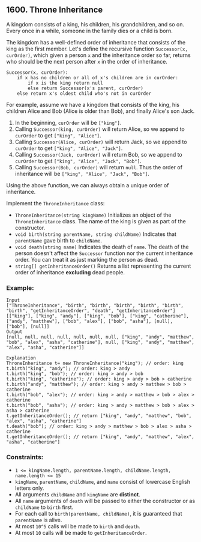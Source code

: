 ## 1600. Throne Inheritance

A kingdom consists of a king, his children, his grandchildren, and so on. Every once in a while, someone in the family dies or a child is born.

The kingdom has a well-defined order of inheritance that consists of the king as the first member. Let's define the recursive function ```Successor(x, curOrder)```, which given a person ```x``` and the inheritance order so far, returns who should be the next person after ```x``` in the order of inheritance.
```
Successor(x, curOrder):
    if x has no children or all of x's children are in curOrder:
        if x is the king return null
        else return Successor(x's parent, curOrder)
    else return x's oldest child who's not in curOrder
```

For example, assume we have a kingdom that consists of the king, his children Alice and Bob (Alice is older than Bob), and finally Alice's son Jack.

1. In the beginning, ```curOrder``` will be ```["king"]```.
1. Calling ```Successor(king, curOrder)``` will return Alice, so we append to ```curOrder``` to get ```["king", "Alice"]```.
1. Calling ```Successor(Alice, curOrder)``` will return Jack, so we append to ```curOrder``` to get ```["king", "Alice", "Jack"]```.
1. Calling ```Successor(Jack, curOrder)``` will return Bob, so we append to ```curOrder``` to get ```["king", "Alice", "Jack", "Bob"]```.
1. Calling ```Successor(Bob, curOrder)``` will return ```null```. Thus the order of inheritance will be ```["king", "Alice", "Jack", "Bob"]```.

Using the above function, we can always obtain a unique order of inheritance.

Implement the ```ThroneInheritance``` class:

* ```ThroneInheritance(string kingName)``` Initializes an object of the ```ThroneInheritance``` class. The name of the king is given as part of the constructor.
* ```void birth(string parentName, string childName)``` Indicates that ```parentName``` gave birth to ```childName```.
* ```void death(string name)``` Indicates the death of ```name```. The death of the person doesn't affect the ```Successor``` function nor the current inheritance order. You can treat it as just marking the person as dead.
* ```string[] getInheritanceOrder()``` Returns a list representing the current order of inheritance **excluding** dead people.


### Example:
```
Input
["ThroneInheritance", "birth", "birth", "birth", "birth", "birth", "birth", "getInheritanceOrder", "death", "getInheritanceOrder"]
[["king"], ["king", "andy"], ["king", "bob"], ["king", "catherine"], ["andy", "matthew"], ["bob", "alex"], ["bob", "asha"], [null], ["bob"], [null]]
Output
[null, null, null, null, null, null, null, ["king", "andy", "matthew", "bob", "alex", "asha", "catherine"], null, ["king", "andy", "matthew", "alex", "asha", "catherine"]]

Explanation
ThroneInheritance t= new ThroneInheritance("king"); // order: king
t.birth("king", "andy"); // order: king > andy
t.birth("king", "bob"); // order: king > andy > bob
t.birth("king", "catherine"); // order: king > andy > bob > catherine
t.birth("andy", "matthew"); // order: king > andy > matthew > bob > catherine
t.birth("bob", "alex"); // order: king > andy > matthew > bob > alex > catherine
t.birth("bob", "asha"); // order: king > andy > matthew > bob > alex > asha > catherine
t.getInheritanceOrder(); // return ["king", "andy", "matthew", "bob", "alex", "asha", "catherine"]
t.death("bob"); // order: king > andy > matthew > bob > alex > asha > catherine
t.getInheritanceOrder(); // return ["king", "andy", "matthew", "alex", "asha", "catherine"]
```

### Constraints:

* ```1 <= kingName.length, parentName.length, childName.length, name.length <= 15```
* ```kingName```, ```parentName```, ```childName```, and ```name``` consist of lowercase English letters only.
* All arguments ```childName``` and ```kingName``` are **distinct**.
* All ```name``` arguments of ```death``` will be passed to either the constructor or as ```childName``` to ```birth``` first.
* For each call to ```birth(parentName, childName)```, it is guaranteed that ```parentName``` is alive.
* At most ```10^5``` calls will be made to ```birth``` and ```death```.
* At most ```10``` calls will be made to ```getInheritanceOrder```.